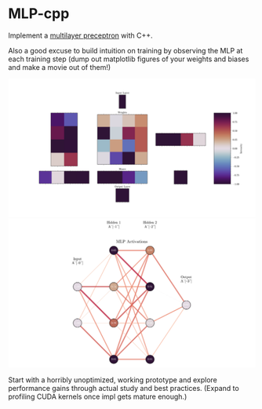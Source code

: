 # MLP-cpp

Implement a [multilayer preceptron](https://en.wikipedia.org/wiki/Multilayer_perceptron) with C++.

Also a good excuse to build intuition on training by observing the MLP at each
training step (dump out matplotlib figures of your weights and biases and make a movie out of them!)

![Weights & Biases](./media/mat_step_3.png "Weight & Bias Matrices")
![MLP Repr](./media/step_3.png "MLP Graph Representation")

Start with a horribly unoptimized, working prototype and explore performance
gains through actual study and best practices. (Expand to profiling CUDA
kernels once impl gets mature enough.)
